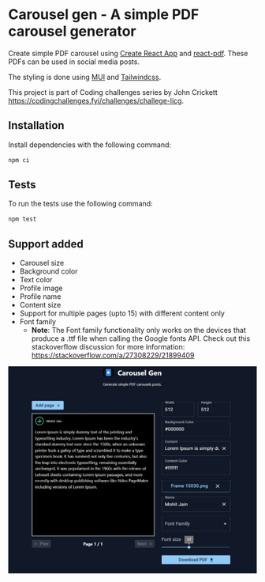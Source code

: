 # Carousel gen - A simple PDF carousel generator

Create simple PDF carousel using [Create React App](https://create-react-app.dev/) and [react-pdf](https://react-pdf.org/). These PDFs can be used in social media posts.

The styling is done using [MUI](https://mui.com/) and [Tailwindcss](https://tailwindcss.com/).

This project is part of Coding challenges series by John Crickett https://codingchallenges.fyi/challenges/challege-licg.

## Installation

Install dependencies with the following command:

```bash
npm ci
```

## Tests

To run the tests use the following command:

```bash
npm test
```

## Support added

- Carousel size
- Background color
- Text color
- Profile image
- Profile name
- Content size
- Support for multiple pages (upto 15) with different content only
- Font family
  - **Note**: The Font family functionality only works on the devices that produce a .ttf file when calling the Google fonts API.
    Check out this stackoverflow discussion for more information: https://stackoverflow.com/a/27308229/21899409

<img src='./carousel-gen-index.jpeg'>
